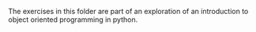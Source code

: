 The exercises in this folder are part of an exploration of
an introduction to object oriented programming in python.
